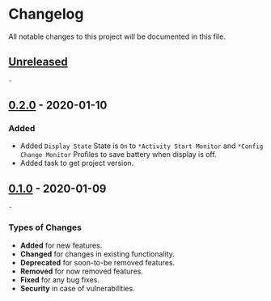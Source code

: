 # Changelog

All notable changes to this project will be documented in this file.

## [Unreleased]
`-`

## [0.2.0] - 2020-01-10

### Added
- Added `Display State` State is `On` to `*Activity Start Monitor` and `*Config Change Monitor` Profiles to save battery when display is off.
- Added task to get project version.

## [0.1.0] - 2020-01-09
`-`



[unreleased]: https://github.com/Taskomater/Activity-State-Changes-Tasker-Project/compare/v0.2.0...HEAD
[0.2.0]: https://github.com/Taskomater/Activity-State-Changes-Tasker-Project/compare/v0.1.0...v0.2.0
[0.1.0]: https://github.com/Taskomater/Activity-State-Changes-Tasker-Project/releases/tag/v0.1.0



### Types of Changes
- **Added** for new features.
- **Changed** for changes in existing functionality.
- **Deprecated** for soon-to-be removed features.
- **Removed** for now removed features.
- **Fixed** for any bug fixes.
- **Security** in case of vulnerabilities.
